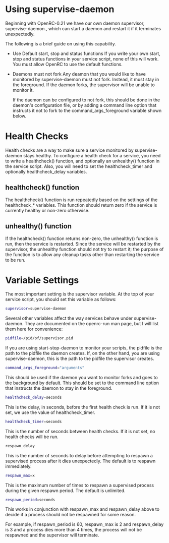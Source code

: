Using supervise-daemon
======================

Beginning with OpenRC-0.21 we have our own daemon supervisor,
supervise-daemon., which can start a daemon and restart it if it
terminates unexpectedly.

The following is a brief guide on using this capability.

* Use Default start, stop and status functions
  If you write your own start, stop and status functions in your service
  script, none of this will work. You must allow OpenRC to use the default
  functions.

* Daemons must not fork
  Any deamon that you would like to have monitored by supervise-daemon
  must not fork. Instead, it must stay in the foreground. If the daemon
  forks, the supervisor will be unable to monitor it.

  If the daemon can be configured to not fork, this should be done in the
  daemon's configuration file, or by adding a command line option that
  instructs it not to fork to the command_args_foreground variable shown
  below.

# Health Checks

Health checks are a way to make sure a service monitored by
supervise-daemon stays healthy. To configure a health check for a
service, you need to write a healthcheck() function, and optionally an
unhealthy() function in the service script. Also, you will need to set
the healthcheck_timer and optionally healthcheck_delay variables.

## healthcheck() function

The healthcheck() function is run repeatedly based on the settings of
the healthcheck_* variables. This function should return zero if the
service is currently healthy or non-zero otherwise.

## unhealthy() function

If the healthcheck() function returns non-zero, the unhealthy() function
is run, then the service is restarted. Since the service will be
restarted by the supervisor, the unhealthy function should not try to
restart it; the purpose of the function is to allow any cleanup tasks
other than restarting the service to be run.

# Variable Settings

The most important setting is the supervisor variable. At the top of
your service script, you should set this variable as follows:

``` sh
supervisor=supervise-daemon
```

Several other variables affect the way services behave under
supervise-daemon. They are documented on the  openrc-run man page, but I
will list them here for convenience:

``` sh
pidfile=/pid/of/supervisor.pid
```

If you are using start-stop-daemon to monitor your scripts, the pidfile
is the path to the pidfile the daemon creates. If, on the other hand,
you are using supervise-daemon, this is the path to the pidfile the
supervisor creates.

``` sh
command_args_foreground="arguments"
```

This 	should be used if the daemon you want to monitor
forks and goes to the background by default. This should be set to the
command line option that instructs the daemon to stay in the foreground.

``` sh
healthcheck_delay=seconds
```

This is the delay, in seconds, before the first health check is run.
If it is not set, we use the value of healthcheck_timer.

``` sh
healthcheck_timer=seconds
```

This is the  number of seconds between health checks. If it is not set,
no health checks will be run.

``` sh
respawn_delay
```

This is the number of seconds to delay before attempting to respawn a
supervised process after it dies unexpectedly.
The default is to respawn immediately.

``` sh
respawn_max=x
```

This is the maximum number of times to respawn a supervised process
during the given respawn period. The default is unlimited.

``` sh
respawn_period=seconds
```

This works in conjunction with respawn_max and respawn_delay above to
decide if a process should not be respawned for some reason.

For example, if respawn_period is 60, respawn_max is 2 and respawn_delay
is 3 and a process dies more than 4 times, the process will not be
respawned and the supervisor will terminate.
